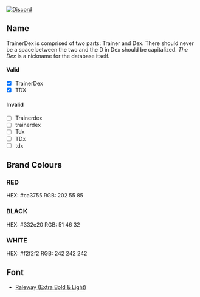 [![Discord](https://discordapp.com/api/v6/guilds/364313717720219651/widget.png?style=shield)](http://discord.trainerdex.app/)

## Name

TrainerDex is comprised of two parts: Trainer and Dex. There should never be a space between the two and the D in Dex should be capitalized. 
_The Dex_ is a nickname for the database itself. 

#### Valid
- [x] TrainerDex
- [x] TDX

#### Invalid
- [ ] Trainerdex
- [ ] trainerdex
- [ ] Tdx
- [ ] TDx
- [ ] tdx

## Brand Colours
### RED

HEX: #ca3755
RGB: 202 55 85

### BLACK

HEX: #332e20
RGB: 51 46 32

### WHITE

HEX: #f2f2f2
RGB: 242 242 242

## Font

* [Raleway (Extra Bold & Light)](https://fonts.google.com/specimen/Raleway)
